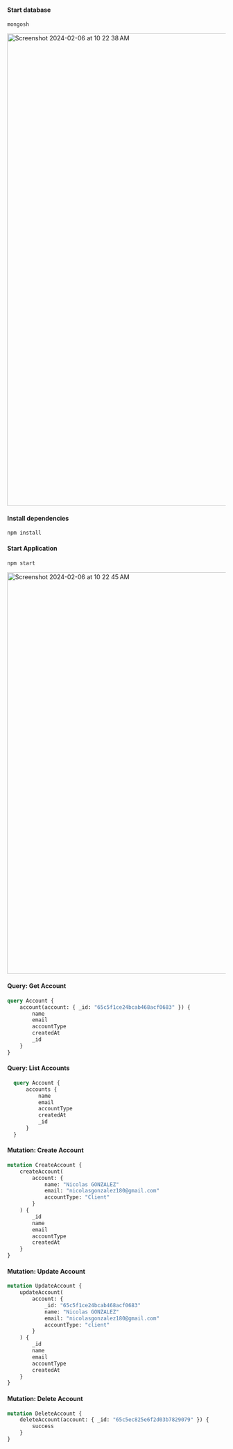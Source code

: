 #### Start database
```
mongosh
```
<img width="1087" alt="Screenshot 2024-02-06 at 10 22 38 AM" src="https://github.com/ngonzalez/graphql-api/assets/26479/629c39cd-1e79-49a7-8b74-1cbabaf2205a">


#### Install dependencies
```
npm install
```

#### Start Application
```
npm start
```
<img width="924" alt="Screenshot 2024-02-06 at 10 22 45 AM" src="https://github.com/ngonzalez/graphql-api/assets/26479/9b323834-bb0f-4e33-abd9-67e27072cc2a">

#### Query: Get Account
```graphql
query Account {
    account(account: { _id: "65c5f1ce24bcab468acf0683" }) {
        name
        email
        accountType
        createdAt
        _id
    }
}
```

#### Query: List Accounts
```graphql
  query Account {
      accounts {
          name
          email
          accountType
          createdAt
          _id
      }
  }
```

#### Mutation: Create Account
```graphql
mutation CreateAccount {
    createAccount(
        account: {
            name: "Nicolas GONZALEZ"
            email: "nicolasgonzalez180@gmail.com"
            accountType: "Client"
        }
    ) {
        _id
        name
        email
        accountType
        createdAt
    }
}
```
#### Mutation: Update Account
```graphql
mutation UpdateAccount {
    updateAccount(
        account: {
            _id: "65c5f1ce24bcab468acf0683"
            name: "Nicolas GONZALEZ"
            email: "nicolasgonzalez180@gmail.com"
            accountType: "client"
        }
    ) {
        _id
        name
        email
        accountType
        createdAt
    }
}
```

#### Mutation: Delete Account
```graphql
mutation DeleteAccount {
    deleteAccount(account: { _id: "65c5ec825e6f2d03b7829079" }) {
        success
    }
}
```
